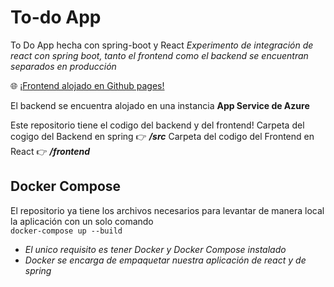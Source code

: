 # To-do App
To Do App hecha con spring-boot y React
*Experimento de integración de react con spring boot, tanto el frontend como el backend se encuentran separados en producción*

🌐 [¡Frontend alojado en Github pages!](https://astriktorres.github.io/todo-app/)

El backend se encuentra alojado en una instancia **App Service de Azure**

Este repositorio tiene el codigo del backend y del frontend!
Carpeta del cogigo del Backend en spring 👉 ***/src***
Carpeta del codigo del Frontend en React 👉 ***/frontend***

## Docker Compose
El repositorio ya tiene los archivos necesarios para levantar de manera local la aplicación con un solo comando  
`docker-compose up --build`

- *El unico requisito es tener Docker y Docker Compose instalado*
- *Docker se encarga de empaquetar nuestra aplicación de react y de spring*
